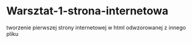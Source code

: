 # Warsztat-1-strona-internetowa
tworzenie pierwszej strony internetowej w html odwzorowanej z innego pliku
